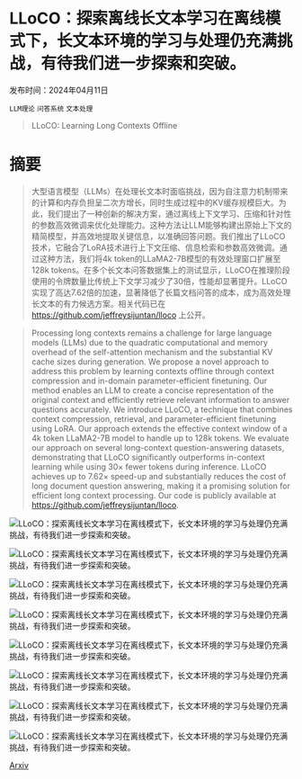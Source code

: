 # LLoCO：探索离线长文本学习在离线模式下，长文本环境的学习与处理仍充满挑战，有待我们进一步探索和突破。

发布时间：2024年04月11日

`LLM理论` `问答系统` `文本处理`

> LLoCO: Learning Long Contexts Offline

# 摘要

> 大型语言模型（LLMs）在处理长文本时面临挑战，因为自注意力机制带来的计算和内存负担呈二次方增长，同时生成过程中的KV缓存规模巨大。为此，我们提出了一种创新的解决方案，通过离线上下文学习、压缩和针对性的参数高效微调来优化处理能力。这种方法让LLM能够构建出原始上下文的精简模型，并高效地提取关键信息，以准确回答问题。我们推出了LLoCO技术，它融合了LoRA技术进行上下文压缩、信息检索和参数高效微调。通过这种方法，我们将4k token的LLaMA2-7B模型的有效处理窗口扩展至128k tokens。在多个长文本问答数据集上的测试显示，LLoCO在推理阶段使用的令牌数量比传统上下文学习减少了30倍，性能却显著提升。LLoCO实现了高达7.62倍的加速，显著降低了长篇文档问答的成本，成为高效处理长文本的有力候选方案。相关代码已在 https://github.com/jeffreysijuntan/lloco 上公开。

> Processing long contexts remains a challenge for large language models (LLMs) due to the quadratic computational and memory overhead of the self-attention mechanism and the substantial KV cache sizes during generation. We propose a novel approach to address this problem by learning contexts offline through context compression and in-domain parameter-efficient finetuning. Our method enables an LLM to create a concise representation of the original context and efficiently retrieve relevant information to answer questions accurately. We introduce LLoCO, a technique that combines context compression, retrieval, and parameter-efficient finetuning using LoRA. Our approach extends the effective context window of a 4k token LLaMA2-7B model to handle up to 128k tokens. We evaluate our approach on several long-context question-answering datasets, demonstrating that LLoCO significantly outperforms in-context learning while using $30\times$ fewer tokens during inference. LLoCO achieves up to $7.62\times$ speed-up and substantially reduces the cost of long document question answering, making it a promising solution for efficient long context processing. Our code is publicly available at https://github.com/jeffreysijuntan/lloco.

![LLoCO：探索离线长文本学习在离线模式下，长文本环境的学习与处理仍充满挑战，有待我们进一步探索和突破。](../../../paper_images/2404.07979/x1.png)

![LLoCO：探索离线长文本学习在离线模式下，长文本环境的学习与处理仍充满挑战，有待我们进一步探索和突破。](../../../paper_images/2404.07979/x2.png)

![LLoCO：探索离线长文本学习在离线模式下，长文本环境的学习与处理仍充满挑战，有待我们进一步探索和突破。](../../../paper_images/2404.07979/x3.png)

![LLoCO：探索离线长文本学习在离线模式下，长文本环境的学习与处理仍充满挑战，有待我们进一步探索和突破。](../../../paper_images/2404.07979/x4.png)

![LLoCO：探索离线长文本学习在离线模式下，长文本环境的学习与处理仍充满挑战，有待我们进一步探索和突破。](../../../paper_images/2404.07979/x5.png)

![LLoCO：探索离线长文本学习在离线模式下，长文本环境的学习与处理仍充满挑战，有待我们进一步探索和突破。](../../../paper_images/2404.07979/x6.png)

![LLoCO：探索离线长文本学习在离线模式下，长文本环境的学习与处理仍充满挑战，有待我们进一步探索和突破。](../../../paper_images/2404.07979/x7.png)

![LLoCO：探索离线长文本学习在离线模式下，长文本环境的学习与处理仍充满挑战，有待我们进一步探索和突破。](../../../paper_images/2404.07979/x8.png)

[Arxiv](https://arxiv.org/abs/2404.07979)